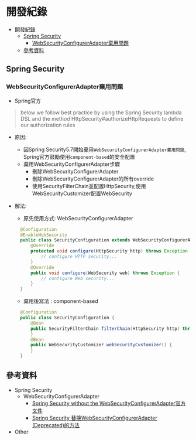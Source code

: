 # 開發紀錄

- [開發紀錄](#開發紀錄)
  - [Spring Security](#spring-security)
    - [WebSecurityConfigurerAdapter棄用問題](#websecurityconfigureradapter棄用問題)
  - [參考資料](#參考資料)

## Spring Security

### WebSecurityConfigurerAdapter棄用問題

- Spring官方

> below we follow best practice by using the Spring Security lambda DSL and the method HttpSecurity#authorizeHttpRequests to define our authorization rules

- 原因:
  - 因Spring Security5.7開始棄用```WebSecurityConfigurerAdapter棄用問題```, Spring官方鼓勵使用```component-based```的安全配置
  - 棄用WebSecurityConfigurerAdapter步驟
    - 刪除WebSecurityConfigurerAdapter
    - 刪除WebSecurityConfigurerAdapter的所有override
    - 使用SecurityFilterChain並配置HttpSecurity,使用WebSecurityCustomizer配置WebSecurity
 
- 解法:
  - 原先使用方式: WebSecurityConfigurerAdapter
  
  ```java
    @Configuration
    @EnableWebSecurity
    public class SecurityConfiguration extends WebSecurityConfigurerAdapter {
        @Override
        protected void configure(HttpSecurity http) throws Exception {
            // configure HTTP security...
        }
        @Override
        public void configure(WebSecurity web) throws Exception {
            // configure Web security...
        }      
    }
  ```

  - 棄用後寫法 : component-based
  
  ```java
    @Configuration
    public class SecurityConfiguration {
        @Bean
        public SecurityFilterChain filterChain(HttpSecurity http) throws Exception {
        }
        @Bean
        public WebSecurityCustomizer webSecurityCustomizer() {
        }
    }
  ```

## 參考資料

- Spring Security
  - WebSecurityConfigurerAdapter
    - [Spring Security without the WebSecurityConfigurerAdapter官方文件](https://spring.io/blog/2022/02/21/spring-security-without-the-websecurityconfigureradapter)
    - [Spring Security 替换WebSecurityConfigurerAdapter (Deprecated)的方法](https://blog.csdn.net/allway2/article/details/127781632)
- Other
